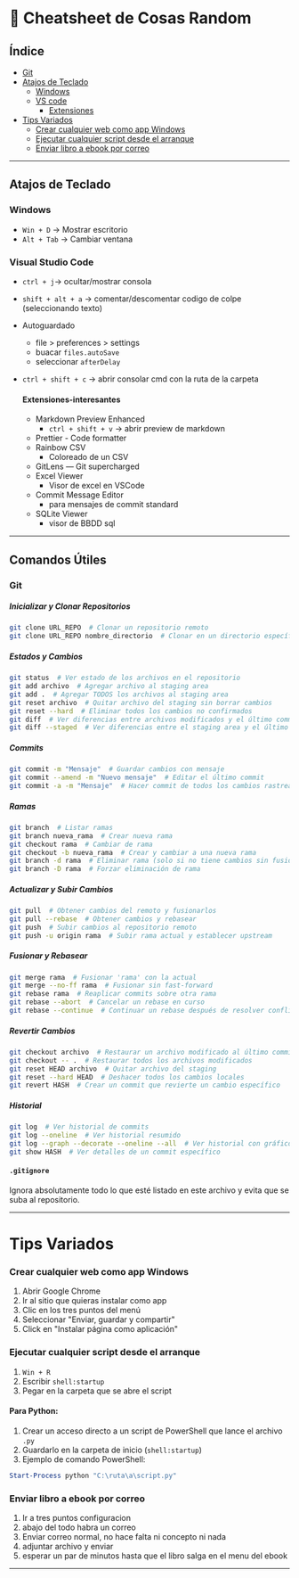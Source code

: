 # 📝 Cheatsheet de Cosas Random

## Índice
- [Git](#git)
- [Atajos de Teclado](#atajos-de-teclado)
  - [Windows](#windows)
  - [VS code](#visual-Studio-Code)
    - [Extensiones](#Extensiones-interesantes)
- [Tips Variados](#tips-variados)
  - [Crear cualquier web como app Windows](#crear-cualquier-web-como-app-windows)
  - [Ejecutar cualquier script desde el arranque](#ejecutar-cualquier-script-desde-el-arranque)
  - [Enviar libro a ebook por correo](#Enviar-libro-a-ebook-por-correo)
---

## Atajos de Teclado
### Windows
- `Win + D` → Mostrar escritorio
- `Alt + Tab` → Cambiar ventana 


### Visual Studio Code
- `ctrl + j`→ ocultar/mostrar consola
- `shift + alt + a` → comentar/descomentar codigo de colpe (seleccionando texto)
- Autoguardado 
  - file > preferences > settings
  - buacar `files.autoSave`
  - seleccionar `afterDelay`
- `ctrl + shift + c` → abrir consolar cmd con la ruta de la carpeta 

  #### Extensiones-interesantes
  - Markdown Preview Enhanced 
    - `ctrl + shift + v` → abrir preview de markdown
  - Prettier - Code formatter 
  - Rainbow CSV 
    - Coloreado de un CSV
  - GitLens — Git supercharged
  - Excel Viewer 
    - Visor de excel en VSCode
  - Commit Message Editor
    - para mensajes de commit standard
  - SQLite Viewer 
    - visor de BBDD sql

---

## Comandos Útiles
### Git
##### Inicializar y Clonar Repositorios
```sh
git clone URL_REPO  # Clonar un repositorio remoto
git clone URL_REPO nombre_directorio  # Clonar en un directorio específico
```
##### Estados y Cambios
```sh
git status  # Ver estado de los archivos en el repositorio
git add archivo  # Agregar archivo al staging area
git add .  # Agregar TODOS los archivos al staging area
git reset archivo  # Quitar archivo del staging sin borrar cambios
git reset --hard  # Eliminar todos los cambios no confirmados
git diff  # Ver diferencias entre archivos modificados y el último commit
git diff --staged  # Ver diferencias entre el staging area y el último commit
```
##### Commits
```sh
git commit -m "Mensaje"  # Guardar cambios con mensaje
git commit --amend -m "Nuevo mensaje"  # Editar el último commit
git commit -a -m "Mensaje"  # Hacer commit de todos los cambios rastreados
```
##### Ramas
```sh
git branch  # Listar ramas
git branch nueva_rama  # Crear nueva rama
git checkout rama  # Cambiar de rama
git checkout -b nueva_rama  # Crear y cambiar a una nueva rama
git branch -d rama  # Eliminar rama (solo si no tiene cambios sin fusionar)
git branch -D rama  # Forzar eliminación de rama
```
##### Actualizar y Subir Cambios
```sh
git pull  # Obtener cambios del remoto y fusionarlos
git pull --rebase  # Obtener cambios y rebasear
git push  # Subir cambios al repositorio remoto
git push -u origin rama  # Subir rama actual y establecer upstream
```
##### Fusionar y Rebasear
```sh
git merge rama  # Fusionar 'rama' con la actual
git merge --no-ff rama  # Fusionar sin fast-forward
git rebase rama  # Reaplicar commits sobre otra rama
git rebase --abort  # Cancelar un rebase en curso
git rebase --continue  # Continuar un rebase después de resolver conflictos
```
##### Revertir Cambios
```sh
git checkout archivo  # Restaurar un archivo modificado al último commit
git checkout -- .  # Restaurar todos los archivos modificados
git reset HEAD archivo  # Quitar archivo del staging
git reset --hard HEAD  # Deshacer todos los cambios locales
git revert HASH  # Crear un commit que revierte un cambio específico
```
##### Historial
```sh
git log  # Ver historial de commits
git log --oneline  # Ver historial resumido
git log --graph --decorate --oneline --all  # Ver historial con gráfico de ramas
git show HASH  # Ver detalles de un commit específico
```
#### `.gitignore`
Ignora absolutamente todo lo que esté listado en este archivo y evita que se suba al repositorio.

---

# Tips Variados
### Crear cualquier web como app Windows
1. Abrir Google Chrome
2. Ir al sitio que quieras instalar como app
3. Clic en los tres puntos del menú
4. Seleccionar "Enviar, guardar y compartir"
5. Click en "Instalar página como aplicación"

### Ejecutar cualquier script desde el arranque
1. `Win + R`
2. Escribir `shell:startup`
3. Pegar en la carpeta que se abre el script

#### Para Python:
1. Crear un acceso directo a un script de PowerShell que lance el archivo `.py`
2. Guardarlo en la carpeta de inicio (`shell:startup`)
3. Ejemplo de comando PowerShell:
```powershell
Start-Process python "C:\ruta\a\script.py"
```
### Enviar libro a ebook por correo
1. Ir a tres puntos configuracion
2. abajo del todo habra un correo
3. Enviar correo normal, no hace falta ni concepto ni nada
4. adjuntar archivo y enviar
5. esperar un par de minutos hasta que el libro salga en el menu del ebook

---
